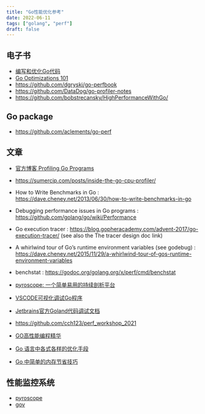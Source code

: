 ```yaml
---
title: "Go性能优化参考"
date: 2022-06-11
tags: ["golang", "perf"]
draft: false
---
```



## 电子书

+ [编写和优化Go代码](https://github.com/dgryski/go-perfbook)
+ [Go Optimizations 101](https://go101.org/optimizations/101.html)
+ https://github.com/dgryski/go-perfbook
+ https://github.com/DataDog/go-profiler-notes
+ https://github.com/bobstrecansky/HighPerformanceWithGo/

## Go package

+ https://github.com/aclements/go-perf

## 文章

+ [官方博客 Profiling Go Programs](https://go.dev/blog/pprof)

+ https://sumercip.com/posts/inside-the-go-cpu-profiler/

+ How to Write Benchmarks in Go : https://dave.cheney.net/2013/06/30/how-to-write-benchmarks-in-go
+ Debugging performance issues in Go programs : https://github.com/golang/go/wiki/Performance
+ Go execution tracer : https://blog.gopheracademy.com/advent-2017/go-execution-tracer/ (see also the The tracer design doc link)
+ A whirlwind tour of Go’s runtime environment variables (see godebug) : https://dave.cheney.net/2015/11/29/a-whirlwind-tour-of-gos-runtime-environment-variables
+ benchstat : https://godoc.org/golang.org/x/perf/cmd/benchstat
+ [pyroscope: 一个简单易用的持续剖析平台](https://colobu.com/2022/01/27/pyroscope-a-continuous-profiling-platform/)
+ [VSCODE可视化调试Go程序](https://mp.weixin.qq.com/s/pmNCkj55UeCx2LosjF9mjA)
+ [Jetbrains官方Goland代码调试文档](https://www.jetbrains.com/help/go/debugging-code.html)
+ https://github.com/cch123/perf_workshop_2021
+ [GO高性能编程精华](https://zhuanlan.zhihu.com/p/482107438)
+ [Go 语言中各式各样的优化手段](https://zhuanlan.zhihu.com/p/403417640)
+ [Go 中简单的内存节省技巧](https://mp.weixin.qq.com/s/iaYpz51xe45RJfNWPyIqHw)

## 性能监控系统

+ [pyroscope](https://pyroscope.io)
+ [gov](https://github.com/256dpi/gov)